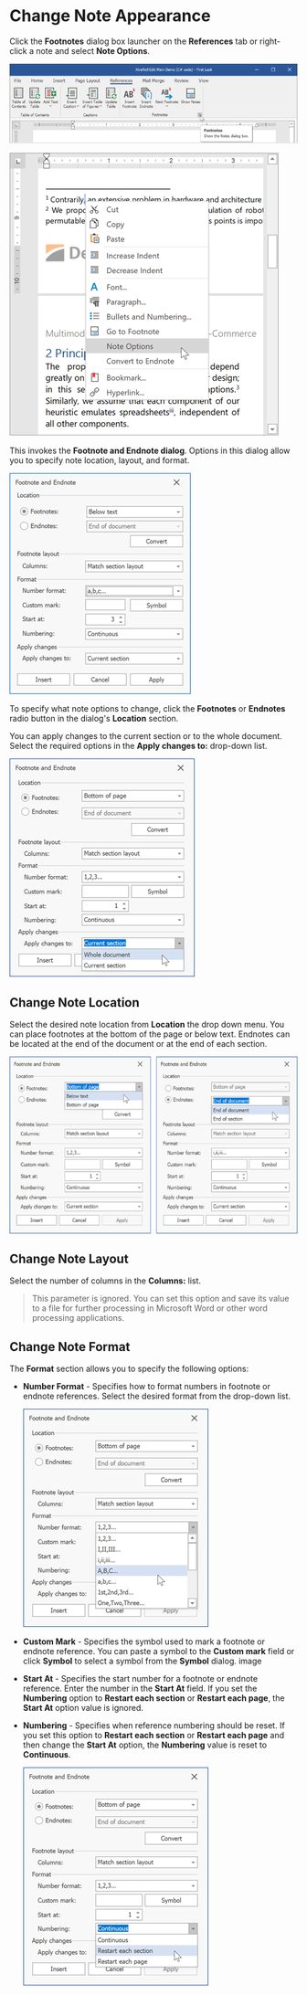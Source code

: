 # Change Note Appearance

Click the **Footnotes** dialog box launcher on the **References** tab or right-click a note and select **Note Options**.

![invoke ribbon](../../../images/richedit-dialogs-footnote-and-endnote-invoke.png)

![invoke context menu](../../../images/richedit-dialogs-footnote-and-endnote-invoke-context-menu.png)

This invokes the **Footnote and Endnote dialog**. Options in this dialog allow you to specify note location, layout, and format.

![dialog](../../../images/richedit-dialogs-footnote-and-endnote.png)

To specify what note options to change, click the **Footnotes** or **Endnotes** radio button in the dialog's **Location** section.

You can apply changes to the current section or to the whole document. Select the required options in the **Apply changes to:** drop-down list.

![apply to](../../../images/rich-edit-footnotes-and-endnotes-apply-to.png)

## Change Note Location

Select the desired note location from **Location** the drop down menu. You can place footnotes at the bottom of the page or below text. Endnotes can be located at the end of the document or at the end of each section.

![location](../../../images/rich-edit-footnotes-and-endnotes-layout.png)

## Change Note Layout

Select the number of columns in the **Columns:** list.

> This parameter is ignored. You can set this option and save its value to a file for further processing in Microsoft Word or other word processing applications.

## Change Note Format

The **Format** section allows you to specify the following options:

* **Number Format** - Specifies how to format numbers in footnote or endnote references. Select the desired format from the drop-down list.

    ![number format](../../../images/rich-edit-footnotes-and-endnotes-format.png)
* **Custom Mark** - Specifies the symbol used to mark a footnote or endnote reference. You can paste a symbol to the **Custom mark** field or click **Symbol** to select a symbol from the **Symbol** dialog.
    image
* **Start At** - Specifies the start number for a footnote or endnote reference. Enter the number in the **Start At** field. If you set the **Numbering** option to **Restart each section** or **Restart each page**, the **Start At** option value is ignored.

* **Numbering** - Specifies when reference numbering should be reset. If you set this option to **Restart each section** or **Restart each page** and then change the **Start At** option, the **Numbering** value is reset to **Continuous**.

    ![number format](../../../images/rich-edit-footnotes-and-endnotes-numbering.png)
